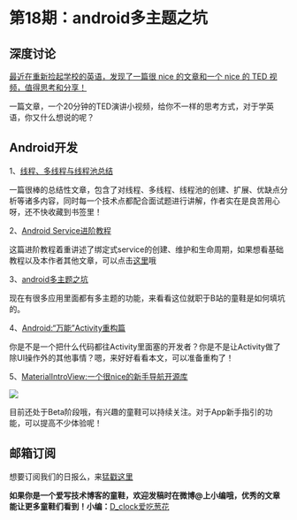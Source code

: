# 第18期：android多主题之坑

## 深度讨论

[最近在重新捡起学校的英语，发现了一篇很 nice 的文章和一个 nice 的 TED 视频，值得思考和分享！](http://diycode.cc/topics/114)

一篇文章，一个20分钟的TED演讲小视频，给你不一样的思考方式，对于学英语，你又什么想说的呢？

## Android开发

1、[线程、多线程与线程池总结](https://mp.weixin.qq.com/s?__biz=MzA4MjA0MTc4NQ==&mid=2651573556&idx=3&sn=8a5b6f73383466832c4906129efb228d&scene=0&pass_ticket=gwGOln2f3k0oMaHQA29SuUjL1%2F%2BW2u8Ag8KCQCGaLh64RDLI14FFplfIazCdspQ2#rd)

一篇很棒的总结性文章，包含了对线程、多线程、线程池的创建、扩展、优缺点分析等诸多内容，同时每一个技术点都配合面试题进行讲解，作者实在是良苦用心呀，还不快收藏到书签里！

2、[Android Service进阶教程](http://blog.csdn.net/vanpersie_9987/article/details/51398817)

这篇进阶教程着重讲述了绑定式service的创建、维护和生命周期，如果想看基础教程以及本作者其他文章，可以点击[这里](http://blog.csdn.net/vanpersie_9987)哦

3、[android多主题之坑](http://www.xyczero.com/blog/article/29/)

现在有很多应用里面都有多主题的功能，来看看这位就职于B站的童鞋是如何填坑的。

4、[Android:“万能”Activity重构篇](http://www.jianshu.com/p/559f85a42f23#)

你是不是一个把什么代码都往Activity里面塞的开发者？你是不是让Activity做了除UI操作外的其他事情？嗯，来好好看看本文，可以准备重构了！

5、[MaterialIntroView:一个很nice的新手导航开源库](https://github.com/iammert/MaterialIntroView)

![](https://raw.githubusercontent.com/iammert/MaterialIntroView/master/art/materialintroviewgif.gif)

目前还处于Beta阶段哦，有兴趣的童鞋可以持续关注。对于App新手指引的功能，可以提高不少体验呢！

## 邮箱订阅

想要订阅我们的日报么，来[猛戳这里](http://list.qq.com/cgi-bin/qf_invite?id=d469993d2c888e971c0fbb2309c4d84256968386b126b967)

**如果你是一个爱写技术博客的童鞋，欢迎发稿时在微博@上小编哦，优秀的文章能让更多童鞋们看到！小编：**[D_clock爱吃葱花](http://weibo.com/2480694892/profile?rightmod=1&wvr=6&mod=personinfo&is_all=1)
